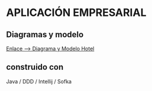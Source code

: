 # APLICACIÓN EMPRESARIAL

## Diagramas y modelo
[Enlace --> Diagrama y Modelo Hotel](https://drive.google.com/file/d/1-R6duVR2dayDJdzvjqCSgHqnEozmbdid/view?usp=sharing)

## construido con 
Java / DDD / Intellij / Sofka

